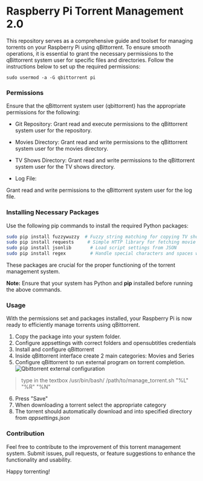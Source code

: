 # Raspberry Pi Torrent Management 2.0
This repository serves as a comprehensive guide and toolset for managing torrents on your Raspberry Pi using qBittorrent. To ensure smooth operations, it is essential to grant the necessary permissions to the qBittorrent system user for specific files and directories. Follow the instructions below to set up the required permissions:

```
sudo usermod -a -G qbittorrent pi
```
### Permissions
Ensure that the qBittorrent system user (qbittorrent) has the appropriate permissions for the following:

- Git Repository:
Grant read and execute permissions to the qBittorrent system user for the repository.

- Movies Directory:
Grant read and write permissions to the qBittorrent system user for the movies directory.

- TV Shows Directory:
Grant read and write permissions to the qBittorrent system user for the TV shows directory.

- Log File:

Grant read and write permissions to the qBittorrent system user for the log file.

### Installing Necessary Packages
Use the following pip commands to install the required Python packages:

```bash
sudo pip install fuzzywuzzy  # Fuzzy string matching for copying TV show files
sudo pip install requests     # Simple HTTP library for fetching movie subtitles
sudo pip install jsonlib       # Load script settings from JSON
sudo pip install regex         # Handle special characters and spaces when copying files
```
These packages are crucial for the proper functioning of the torrent management system.

**Note:** Ensure that your system has Python and **pip** installed before running the above commands.

### Usage
With the permissions set and packages installed, your Raspberry Pi is now ready to efficiently manage torrents using qBittorrent.

1. Copy the package into your system folder.
2. Configure appsettings with correct folders and opensubtitles credentials
3. Install and configure qBittorrent
4. Inside qBittorrent interface create 2 main categories: Movies and Series
5. Configure qBittorrent to run external program on torrent completion.
![Qbittorrent external configuration](https://github.com/2162362/rpi-torrent-management-2.0/assets/44852796/d3e95396-cd3b-4b97-8786-f3a20053c9b2)
> type in the textbox /usr/bin/bash/ /path/to/manage_torrent.sh "%L" "%R" "%N"
6. Press "Save"
7. When downloading a torrent select the appropriate category
8. The torrent should automatically download and into specified directory from *appsettings.json*

### Contribution
Feel free to contribute to the improvement of this torrent management system. Submit issues, pull requests, or feature suggestions to enhance the functionality and usability.

Happy torrenting!
